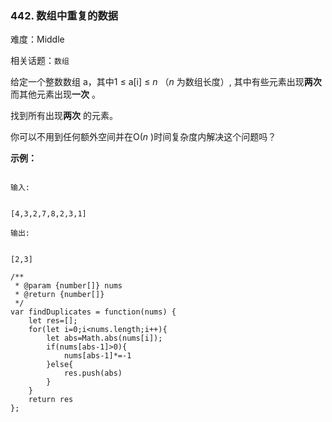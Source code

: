 ### 442. 数组中重复的数据

难度：Middle

相关话题：`数组`

给定一个整数数组 a，其中1 &le; a[i] &le; *n*  （*n* 为数组长度）, 其中有些元素出现**两次** 而其他元素出现**一次** 。



找到所有出现**两次** 的元素。



你可以不用到任何额外空间并在O(*n* )时间复杂度内解决这个问题吗？



**示例：** 





```

输入:


[4,3,2,7,8,2,3,1]

输出:


[2,3]

```



```
/**
 * @param {number[]} nums
 * @return {number[]}
 */
var findDuplicates = function(nums) {
    let res=[];
    for(let i=0;i<nums.length;i++){
        let abs=Math.abs(nums[i]);
        if(nums[abs-1]>0){
            nums[abs-1]*=-1
        }else{
            res.push(abs)
        }
    }
    return res
};



```


